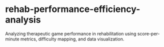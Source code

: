 # rehab-performance-efficiency-analysis
Analyzing therapeutic game performance in rehabilitation using score-per-minute metrics, difficulty mapping, and data visualization.
